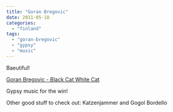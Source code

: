 ```yaml
---
title: "Goran Bregovic"
date: 2011-05-18
categories: 
  - "finland"
tags: 
  - "goran-bregovic"
  - "gypsy"
  - "music"
---
```


Baeutiful!

[Goran Bregovic - Black Cat White Cat](http://www.youtube.com/watch?v=Qg44qKSbsdQ)

Gypsy music for the win!

Other good stuff to check out: Katzenjammer and Gogol Bordello
